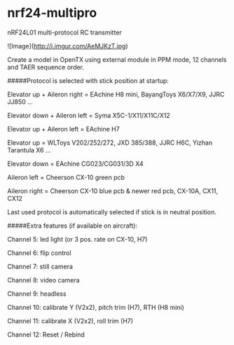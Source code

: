 # nrf24-multipro
nRF24L01 multi-protocol RC transmitter

![Image]\(http://i.imgur.com/AeMJKzT.jpg) 

Create a model in OpenTX using external module in PPM mode, 12 channels and TAER sequence order.

#####Protocol is selected with stick position at startup:

Elevator up + Aileron right = EAchine H8 mini, BayangToys X6/X7/X9, JJRC JJ850 ... 

Elevator down + Aileron left = Syma X5C-1/X11/X11C/X12 

Elevator up + Aileron left = EAchine H7 

Elevator up = WLToys V202/252/272, JXD 385/388, JJRC H6C, Yizhan Tarantula X6 ... 

Elevator down = EAchine CG023/CG031/3D X4 

Aileron left = Cheerson CX-10 green pcb 

Aileron right = Cheerson CX-10 blue pcb & newer red pcb, CX-10A, CX11, CX12 

Last used protocol is automatically selected if stick is in neutral position.

#####Extra features (if available on aircraft):

Channel 5: led light (or 3 pos. rate on CX-10, H7)

Channel 6: flip control

Channel 7: still camera

Channel 8: video camera

Channel 9: headless

Channel 10: calibrate Y (V2x2), pitch trim (H7), RTH (H8 mini)

Channel 11: calibrate X (V2x2), roll trim (H7)

Channel 12: Reset / Rebind

